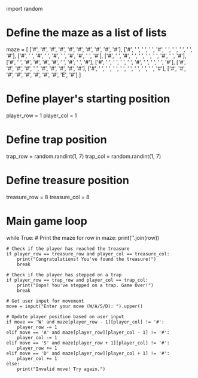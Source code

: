 import random

# Define the maze as a list of lists
maze = [
    ['#', '#', '#', '#', '#', '#', '#', '#', '#', '#'],
    ['#', ' ', ' ', ' ', '#', ' ', ' ', ' ', ' ', '#'],
    ['#', ' ', '#', ' ', '#', ' ', '#', '#', ' ', '#'],
    ['#', ' ', '#', ' ', ' ', ' ', ' ', '#', ' ', '#'],
    ['#', ' ', '#', '#', '#', '#', ' ', '#', ' ', '#'],
    ['#', ' ', ' ', ' ', ' ', '#', ' ', ' ', ' ', '#'],
    ['#', '#', '#', '#', ' ', '#', '#', '#', '#', '#'],
    ['#', ' ', ' ', ' ', ' ', ' ', ' ', ' ', ' ', '#'],
    ['#', '#', '#', '#', '#', '#', '#', '#', 'E', '#']
]

# Define player's starting position
player_row = 1
player_col = 1

# Define trap position
trap_row = random.randint(1, 7)
trap_col = random.randint(1, 7)

# Define treasure position
treasure_row = 8
treasure_col = 8

# Main game loop
while True:
    # Print the maze
    for row in maze:
        print(''.join(row))
    
    # Check if the player has reached the treasure
    if player_row == treasure_row and player_col == treasure_col:
        print("Congratulations! You've found the treasure!")
        break
    
    # Check if the player has stepped on a trap
    if player_row == trap_row and player_col == trap_col:
        print("Oops! You've stepped on a trap. Game Over!")
        break
    
    # Get user input for movement
    move = input("Enter your move (W/A/S/D): ").upper()
    
    # Update player position based on user input
    if move == 'W' and maze[player_row - 1][player_col] != '#':
        player_row -= 1
    elif move == 'A' and maze[player_row][player_col - 1] != '#':
        player_col -= 1
    elif move == 'S' and maze[player_row + 1][player_col] != '#':
        player_row += 1
    elif move == 'D' and maze[player_row][player_col + 1] != '#':
        player_col += 1
    else:
        print("Invalid move! Try again.")
